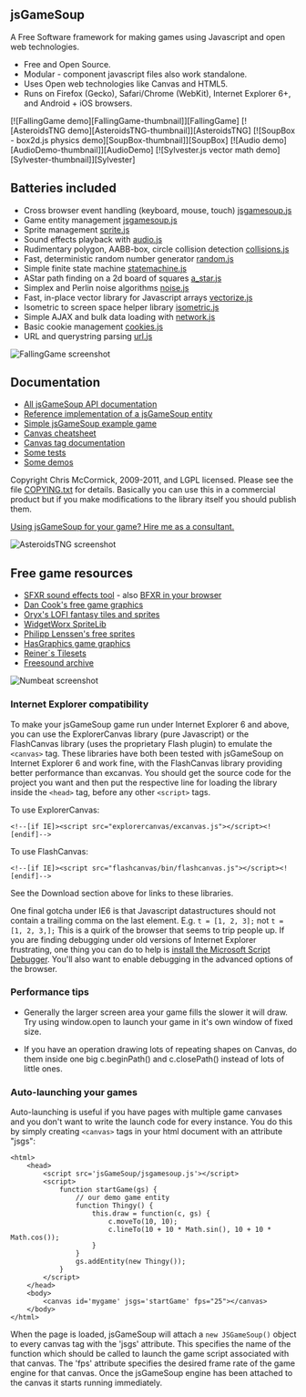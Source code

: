 jsGameSoup
----------

A Free Software framework for making games using Javascript and open web technologies.

 * Free and Open Source.
 * Modular - component javascript files also work standalone.
 * Uses Open web technologies like Canvas and HTML5.
 * Runs on Firefox (Gecko), Safari/Chrome (WebKit), Internet Explorer 6+, and Android + iOS browsers.

<!-- TODO: icon set showing browser support -->

<span id='demos'>
[![FallingGame demo][FallingGame-thumbnail]][FallingGame]
[![AsteroidsTNG demo][AsteroidsTNG-thumbnail]][AsteroidsTNG]
[![SoupBox - box2d.js physics demo][SoupBox-thumbnail]][SoupBox]
[![Audio demo][AudioDemo-thumbnail]][AudioDemo]
[![Sylvester.js vector math demo][Sylvester-thumbnail]][Sylvester]
</span>

[FallingGame]: http://mccormick.cx/dev/blogref/FallingGame/
[FallingGame-thumbnail]: http://jsgamesoup.net/website/screenshots/FallingGame-thumbnail.png

[AsteroidsTNG]: http://mccormick.cx/dev/blogref/AsteroidsTNG/
[AsteroidsTNG-thumbnail]: http://jsgamesoup.net/website/screenshots/AsteroidsTNG-thumbnail.png

[SoupBox]: http://jsgamesoup.net/demos/box2d
[SoupBox-thumbnail]: http://jsgamesoup.net/website/screenshots/SoupBox-thumbnail.png

[AudioDemo]: http://jsgamesoup.net/demos/audio.html
[AudioDemo-thumbnail]: http://jsgamesoup.net/website/screenshots/AudioDemo-thumbnail.png

[Sylvester]: http://jsgamesoup.net/demos/vector-math-sylvester
[Sylvester-thumbnail]: http://jsgamesoup.net/website/screenshots/Sylvester-thumbnail.png

Batteries included
------------------

 * Cross browser event handling (keyboard, mouse, touch) [jsgamesoup.js](http://jsgamesoup.net/jsdocs/symbols/JSGameSoup.html)
 * Game entity management [jsgamesoup.js](http://jsgamesoup.net/jsdocs/symbols/JSGameSoup.html)
 * Sprite management [sprite.js](http://jsgamesoup.net/jsdocs/symbols/Sprite.html)
 * Sound effects playback with [audio.js](http://jsgamesoup.net/jsdocs/symbols/AudioManager.html)
 * Rudimentary polygon, AABB-box, circle collision detection [collisions.js](http://jsgamesoup.net/jsdocs/symbols/collide.html)
 * Fast, deterministic random number generator [random.js](http://jsgamesoup.net/jsdocs/symbols/SeedableRandom.html)
 * Simple finite state machine [statemachine.js](http://jsgamesoup.net/jsdocs/symbols/statemachine.html)
 * AStar path finding on a 2d board of squares [a_star.js](http://jsgamesoup.net/jsdocs/symbols/AStar.html)
 * Simplex and Perlin noise algorithms [noise.js](http://jsgamesoup.net/jsdocs/symbols/noise.SimplexNoise.html)
 * Fast, in-place vector library for Javascript arrays [vectorize.js](http://jsgamesoup.net/jsdocs/symbols/vectorize.html)
 * Isometric to screen space helper library [isometric.js](http://jsgamesoup.net/jsdocs/symbols/Isometric.html)
 * Simple AJAX and bulk data loading with [network.js](http://jsgamesoup.net/jsdocs/symbols/network.html)
 * Basic cookie management [cookies.js](http://jsgamesoup.net/jsdocs/symbols/cookies.html)
 * URL and querystring parsing [url.js](http://jsgamesoup.net/jsdocs/symbols/URL.html)

![FallingGame screenshot](http://jsgamesoup.net/website/screenshots/FallingGame.png)

Documentation
-------------

 * [All jsGameSoup API documentation](http://jsgamesoup.net/jsdocs)
 * [Reference implementation of a jsGameSoup entity](http://jsgamesoup.net/jsdocs/symbols/ExampleEntity.html)
 * [Simple jsGameSoup example game](http://jsgamesoup.net/jsdocs/symbols/src/example-game.js.html)
 * [Canvas cheatsheet](http://www.nihilogic.dk/labs/canvas_sheet/HTML5_Canvas_Cheat_Sheet.png)
 * [Canvas tag documentation](http://www.whatwg.org/specs/web-apps/current-work/multipage/the-canvas-element.html#the-canvas-element)
 * [Some tests](http://jsgamesoup.net/tests)
 * [Some demos](http://jsgamesoup.net/demos)

Copyright Chris McCormick, 2009-2011, and LGPL licensed. Please see the file [COPYING.txt](http://jsgamesoup.net/COPYING.txt) for details. Basically you can use this in a commercial product but if you make modifications to the library itself you should publish them.

[Using jsGameSoup for your game? Hire me as a consultant.](mailto:chris@mccormickit.com)

![AsteroidsTNG screenshot](http://jsgamesoup.net/website/screenshots/AsteroidsTNG.png)

Free game resources
-------------------

 * [SFXR sound effects tool](http://www.drpetter.se/project_sfxr.html) - also [BFXR in your browser](http://www.bfxr.net/)
 * [Dan Cook's free game graphics](http://lunar.lostgarden.com/labels/free%20game%20graphics.html)
 * [Oryx's LOFI fantasy tiles and sprites](http://forums.tigsource.com/index.php?topic=8970.0)
 * [WidgetWorx SpriteLib](http://www.widgetworx.com/widgetworx/portfolio/spritelib.html)
 * [Philipp Lenssen's free sprites](http://blogoscoped.com/archive/2006-08-08-n51.html)
 * [HasGraphics game graphics](http://hasgraphics.com/)
 * [Reiner`s Tilesets](http://www.reinerstilesets.de/2d-grafiken/2d-environment/)
 * [Freesound archive](http://www.freesound.org/)

![Numbeat screenshot](http://jsgamesoup.net/website/screenshots/Numbeat.png)

### Internet Explorer compatibility ###

To make your jsGameSoup game run under Internet Explorer 6 and above, you can use the ExplorerCanvas library (pure Javascript) or the FlashCanvas library (uses the proprietary Flash plugin) to emulate the `<canvas>` tag. These libraries have both been tested with jsGameSoup on Internet Explorer 6 and work fine, with the FlashCanvas library providing better performance than excanvas. You should get the source code for the project you want and then put the respective line for loading the library inside the `<head>` tag, before any other `<script>` tags.

To use ExplorerCanvas:

	<!--[if IE]><script src="explorercanvas/excanvas.js"></script><![endif]-->

To use FlashCanvas:

	<!--[if IE]><script src="flashcanvas/bin/flashcanvas.js"></script><![endif]-->

See the Download section above for links to these libraries.

One final gotcha under IE6 is that Javascript datastructures should not contain a trailing comma on the last element. E.g. `t = [1, 2, 3];` not `t = [1, 2, 3,];` This is a quirk of the browser that seems to trip people up. If you are finding debugging under old versions of Internet Explorer frustrating, one thing you can do to help is [install the Microsoft Script Debugger](http://www.microsoft.com/download/en/details.aspx?displaylang=en&id=22185). You'll also want to enable debugging in the advanced options of the browser.

### Performance tips ###

 * Generally the larger screen area your game fills the slower it will draw. Try using window.open to launch your game in it's own window of fixed size.

 * If you have an operation drawing lots of repeating shapes on Canvas, do them inside one big c.beginPath() and c.closePath() instead of lots of little ones.

### Auto-launching your games ###

Auto-launching is useful if you have pages with multiple game canvases and you don't want to write the launch code for every instance. You do this by simply creating `<canvas>` tags in your html document with an attribute "jsgs":

	<html>
		<head>
			<script src='jsGameSoup/jsgamesoup.js'></script>
			<script>
				function startGame(gs) {
					// our demo game entity
					function Thingy() {
						this.draw = function(c, gs) {
							c.moveTo(10, 10);
							c.lineTo(10 + 10 * Math.sin(), 10 + 10 * Math.cos());
						}
					}
					gs.addEntity(new Thingy());
				}
			</script>
		</head>
		<body>
			<canvas id='mygame' jsgs='startGame' fps="25"></canvas>
		</body>
	</html>

When the page is loaded, jsGameSoup will attach a `new JSGameSoup()` object to every canvas tag with the 'jsgs' attribute. This specifies the name of the function which should be called to launch the game script associated with that canvas. The 'fps' attribute specifies the desired frame rate of the game engine for that canvas. Once the jsGameSoup engine has been attached to the canvas it starts running immediately.

